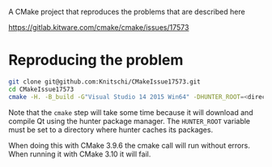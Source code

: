 A CMake project that reproduces the problems that are described here

https://gitlab.kitware.com/cmake/cmake/issues/17573

# Reproducing the problem

```bash
git clone git@github.com:Knitschi/CMakeIssue17573.git
cd CMakeIssue17573
cmake -H. -B_build -G"Visual Studio 14 2015 Win64" -DHUNTER_ROOT=<directory for qt package>
```

Note that the `cmake` step will take some time because it will download and compile Qt
using the hunter package manager. The `HUNTER_ROOT` variable must be set to a directory
where hunter caches its packages.

When doing this with CMake 3.9.6 the cmake call will run without errors. When running
it with CMake 3.10 it will fail.

